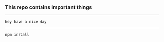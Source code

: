 ### This repo contains important things


-----------------------------------------------------------


`hey have a nice day` 

______________________________________________________________________
```bash
npm install
```
